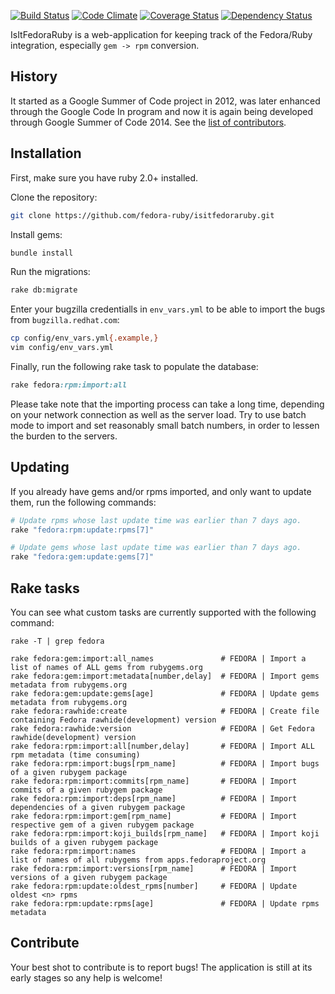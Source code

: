 [![Build Status](https://travis-ci.org/fedora-ruby/isitfedoraruby.png)](https://travis-ci.org/fedora-ruby/isitfedoraruby)
[![Code Climate](https://codeclimate.com/github/fedora-ruby/isitfedoraruby.png)](https://codeclimate.com/github/fedora-ruby/isitfedoraruby)
[![Coverage Status](https://coveralls.io/repos/fedora-ruby/isitfedoraruby/badge.png?branch=master)](https://coveralls.io/r/fedora-ruby/isitfedoraruby)
[![Dependency Status](https://gemnasium.com/fedora-ruby/isitfedoraruby.png)](https://gemnasium.com/fedora-ruby/isitfedoraruby)


IsItFedoraRuby is a web-application for keeping track of the Fedora/Ruby
integration, especially `gem -> rpm` conversion.

## History

It started as a Google Summer of Code project in 2012, was later enhanced
through the Google Code In program and now it is again being developed through
Google Summer of Code 2014. See the [list of contributors](https://github.com/fedora-ruby/isitfedoraruby/graphs/contributors).

## Installation

First, make sure you have ruby 2.0+ installed.

Clone the repository:

```bash
git clone https://github.com/fedora-ruby/isitfedoraruby.git
```

Install gems:

```bash
bundle install
```

Run the migrations:

```bash
rake db:migrate
```

Enter your bugzilla credentialls in `env_vars.yml` to be able to import the
bugs from `bugzilla.redhat.com`:
```bash
cp config/env_vars.yml{.example,}
vim config/env_vars.yml
```

Finally, run the following rake task to populate the database:
```ruby
rake fedora:rpm:import:all
```

Please take note that the importing process can take a long time, depending
on your network connection as well as the server load. Try to use batch mode
to import and set reasonably small batch numbers, in order to lessen the
burden to the servers.

## Updating

If you already have gems and/or rpms imported, and only want to update them,
run the following commands:

```bash
# Update rpms whose last update time was earlier than 7 days ago.
rake "fedora:rpm:update:rpms[7]"

# Update gems whose last update time was earlier than 7 days ago.
rake "fedora:gem:update:gems[7]"
```

## Rake tasks

You can see what custom tasks are currently supported with the following command:

```
rake -T | grep fedora

rake fedora:gem:import:all_names               # FEDORA | Import a list of names of ALL gems from rubygems.org
rake fedora:gem:import:metadata[number,delay]  # FEDORA | Import gems metadata from rubygems.org
rake fedora:gem:update:gems[age]               # FEDORA | Update gems metadata from rubygems.org
rake fedora:rawhide:create                     # FEDORA | Create file containing Fedora rawhide(development) version
rake fedora:rawhide:version                    # FEDORA | Get Fedora rawhide(development) version
rake fedora:rpm:import:all[number,delay]       # FEDORA | Import ALL rpm metadata (time consuming)
rake fedora:rpm:import:bugs[rpm_name]          # FEDORA | Import bugs of a given rubygem package
rake fedora:rpm:import:commits[rpm_name]       # FEDORA | Import commits of a given rubygem package
rake fedora:rpm:import:deps[rpm_name]          # FEDORA | Import dependencies of a given rubygem package
rake fedora:rpm:import:gem[rpm_name]           # FEDORA | Import respective gem of a given rubygem package
rake fedora:rpm:import:koji_builds[rpm_name]   # FEDORA | Import koji builds of a given rubygem package
rake fedora:rpm:import:names                   # FEDORA | Import a list of names of all rubygems from apps.fedoraproject.org
rake fedora:rpm:import:versions[rpm_name]      # FEDORA | Import versions of a given rubygem package
rake fedora:rpm:update:oldest_rpms[number]     # FEDORA | Update oldest <n> rpms
rake fedora:rpm:update:rpms[age]               # FEDORA | Update rpms metadata
```

## Contribute

Your best shot to contribute is to report bugs! The application is still at
its early stages so any help is welcome!
